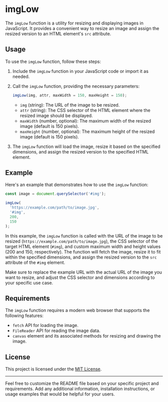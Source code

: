 # imgLow

The `imgLow` function is a utility for resizing and displaying images in JavaScript. It provides a convenient way to resize an image and assign the resized version to an HTML element's `src` attribute.

## Usage

To use the `imgLow` function, follow these steps:

1. Include the `imgLow` function in your JavaScript code or import it as needed.

2. Call the `imgLow` function, providing the necessary parameters:

   ```javascript
   imgLow(img, attr, maxWidth = 150, maxHeight = 150);
   ```

   - `img` (string): The URL of the image to be resized.
   - `attr` (string): The CSS selector of the HTML element where the resized image should be displayed.
   - `maxWidth` (number, optional): The maximum width of the resized image (default is 150 pixels).
   - `maxHeight` (number, optional): The maximum height of the resized image (default is 150 pixels).

3. The `imgLow` function will load the image, resize it based on the specified dimensions, and assign the resized version to the specified HTML element.

## Example

Here's an example that demonstrates how to use the `imgLow` function:

```javascript
const image = document.querySelector('#img');

imgLow(
  'https://example.com/path/to/image.jpg',
  '#img',
  200,
  150
);
```

In this example, the `imgLow` function is called with the URL of the image to be resized (`https://example.com/path/to/image.jpg`), the CSS selector of the target HTML element (`#img`), and custom maximum width and height values (200 and 150, respectively). The function will fetch the image, resize it to fit within the specified dimensions, and assign the resized version to the `src` attribute of the `#img` element.

Make sure to replace the example URL with the actual URL of the image you want to resize, and adjust the CSS selector and dimensions according to your specific use case.

## Requirements

The `imgLow` function requires a modern web browser that supports the following features:

- `fetch` API for loading the image.
- `FileReader` API for reading the image data.
- `canvas` element and its associated methods for resizing and drawing the image.

## License

This project is licensed under the [MIT License](LICENSE).

---

Feel free to customize the README file based on your specific project and requirements. Add any additional information, installation instructions, or usage examples that would be helpful for your users.